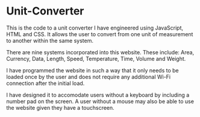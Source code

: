 # Unit-Converter

This is the code to a unit converter I have engineered using JavaScript, HTML and CSS. It allows the user to convert from
one unit of measurement to another within the same system. 

There are nine systems incorporated into this website. These include: Area, Currency, Data, Length, Speed, Temperature,
Time, Volume and Weight.

I have programmed the website in such a way that it only needs to be loaded once by the user and does not require any
additional Wi-Fi connection after the initial load.

I have designed it to accomodate users without a keyboard by including a number pad on the screen. A user without a mouse
may also be able to use the website given they have a touchscreen.
